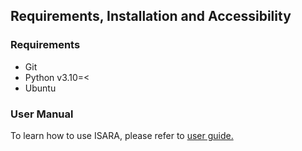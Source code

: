 ## Requirements, Installation and Accessibility

### Requirements

* Git 
* Python v3.10=<
* Ubuntu

### User Manual

To learn how to use ISARA, please refer to [user guide.](manual.md)